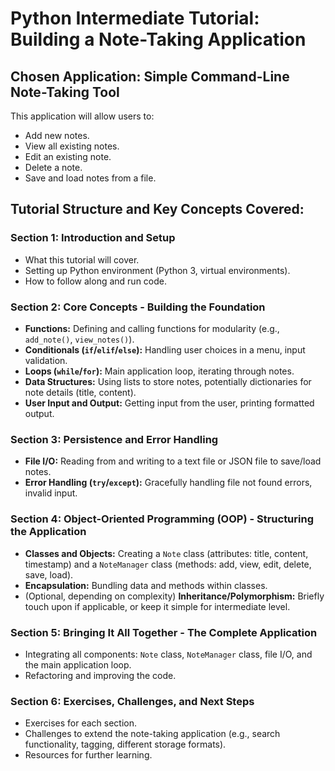 
# Python Intermediate Tutorial: Building a Note-Taking Application

## Chosen Application: Simple Command-Line Note-Taking Tool

This application will allow users to:
- Add new notes.
- View all existing notes.
- Edit an existing note.
- Delete a note.
- Save and load notes from a file.

## Tutorial Structure and Key Concepts Covered:

### Section 1: Introduction and Setup
- What this tutorial will cover.
- Setting up Python environment (Python 3, virtual environments).
- How to follow along and run code.

### Section 2: Core Concepts - Building the Foundation
- **Functions:** Defining and calling functions for modularity (e.g., `add_note()`, `view_notes()`).
- **Conditionals (`if`/`elif`/`else`):** Handling user choices in a menu, input validation.
- **Loops (`while`/`for`):** Main application loop, iterating through notes.
- **Data Structures:** Using lists to store notes, potentially dictionaries for note details (title, content).
- **User Input and Output:** Getting input from the user, printing formatted output.

### Section 3: Persistence and Error Handling
- **File I/O:** Reading from and writing to a text file or JSON file to save/load notes.
- **Error Handling (`try`/`except`):** Gracefully handling file not found errors, invalid input.

### Section 4: Object-Oriented Programming (OOP) - Structuring the Application
- **Classes and Objects:** Creating a `Note` class (attributes: title, content, timestamp) and a `NoteManager` class (methods: add, view, edit, delete, save, load).
- **Encapsulation:** Bundling data and methods within classes.
- (Optional, depending on complexity) **Inheritance/Polymorphism:** Briefly touch upon if applicable, or keep it simple for intermediate level.

### Section 5: Bringing It All Together - The Complete Application
- Integrating all components: `Note` class, `NoteManager` class, file I/O, and the main application loop.
- Refactoring and improving the code.

### Section 6: Exercises, Challenges, and Next Steps
- Exercises for each section.
- Challenges to extend the note-taking application (e.g., search functionality, tagging, different storage formats).
- Resources for further learning.

